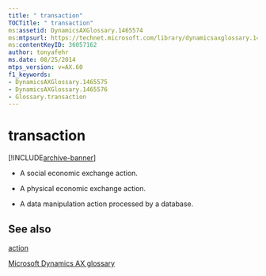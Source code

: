 ```yaml
---
title: " transaction"
TOCTitle: " transaction"
ms:assetid: DynamicsAXGlossary.1465574
ms:mtpsurl: https://technet.microsoft.com/library/dynamicsaxglossary.1465574(v=AX.60)
ms:contentKeyID: 36057162
author: tonyafehr
ms.date: 08/25/2014
mtps_version: v=AX.60
f1_keywords:
- DynamicsAXGlossary.1465575
- DynamicsAXGlossary.1465576
- Glossary.transaction
---
```


# transaction


[!INCLUDE[archive-banner](includes/archive-banner.md)]

  - A social economic exchange action.

  - A physical economic exchange action.

  - A data manipulation action processed by a database.

## See also

[action](action.md)

[Microsoft Dynamics AX glossary](glossary/microsoft-dynamics-ax-glossary.md)

  


